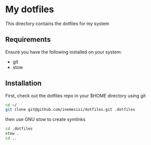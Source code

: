 # My dotfiles

This directory contains the dotfiles for my system

## Requirements

Ensure you have the following installed on your system:
* git
* stow

## Installation

First, check out the dotfiles repo in your $HOME directory using git
``` bash
cd ~/
git clone git@github.com/inemesisi/dotfiles.git .dotfiles
```

then use GNU stow to create symlinks
``` bash
cd .dotfiles
stow .
cd ..
```
